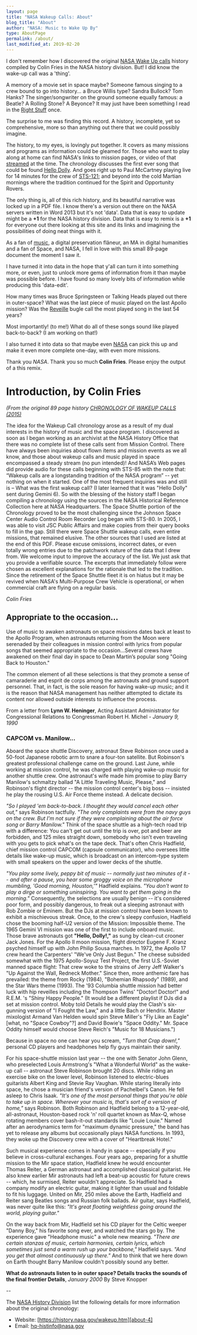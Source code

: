 ```yaml
---
layout: page
title: "NASA Wakeup Calls: About"
blog_title: "About"
author: "NASA: Music to Wake Up By"
type: AboutPage
permalink: /about/
last_modified_at: 2019-02-20
---
```


I don't remember how I discovered the original
[NASA Wake Up calls][about-1] history compiled by Colin Fries in the NASA
history division. But! I did know the wake-up call was a 'thing'.

A memory of a movie set in space maybe? Someone famous singing to a crew bound
to go into history... a Bruce Willis type? Sandra Bullock? Tom Hanks?
The singer/songwriter on the ground someone equally famous: a Beatle? A Rolling
Stone? A Beyonce? It may just have been something I read in the
[Right Stuff](https://en.wikipedia.org/wiki/The_Right_Stuff_(book)) once.

The surprise to me was finding this record. A history, incomplete, yet so
comprehensive, more so than anything out there that we could possibly imagine.

The history, to my eyes, is lovingly put together. It covers as many missions
and programs as information could be gleamed for. Those who want to play along
at home can find NASA's links to mission pages, or video of that
[streamed](https://www.youtube.com/watch?v=zfGLEjsWZd0) at the time. The
chronology discusses the first ever song that could be found
[Hello Dolly](https://www.youtube.com/watch?v=l7N2wssse14). And goes right up
to Paul McCartney playing live for 14 minutes for the crew of
[STS-121](https://en.wikipedia.org/wiki/STS-121); and beyond into the cold
Martian mornings where the tradition continued for the Spirit and Opportunity
Rovers.

The only thing is, all of this rich history, and its beautiful narrative was
locked up in a PDF file. I know there's a version out there on the
NASA servers written in Word 2013 but it's not 'data'. Data that is easy to
update might be a **+1** for the NASA history division. Data that is easy to
remix is a **+1** for everyone out there looking at this site and its
links and imagining the possibilities of doing neat things with it.

As a fan of [music](https://open.spotify.com/user/goatslayer), a digital
preservation flâneur, an MA in digital humanities and a fan of Space, and NASA,
I fell in love with this small 89-page document the moment I saw it.

I have turned it into data in the hope that y'all can turn it into something
more, or even, just to unlock more gems of information from it than maybe
was possible before. I have found so many lovely bits of information while
producing this 'data-edit'.

How many times was Bruce Springsteen or Talking Heads played out there in
outer-space? What was the last piece of music played on the last Apollo
mission? Was the [Reveille](https://www.youtube.com/watch?v=_peXjzFQ2_c) bugle
call the most played song in the last 54 years?

Most importantly! (to me!) What do all of these songs sound like played
back-to-back? (I am working on that!)

I also turned it into data so that maybe even [NASA](https://github.com/nasa)
can pick this up and make it even more complete one-day, with even more
missions.

Thank you *NASA*. Thank you so much **Colin Fries**. Please enjoy the output of
a this remix.

# Introduction, by Colin Fries

*(From the original 89 page history
[CHRONOLOGY OF WAKEUP CALLS (2015)][about-2]*

The idea for the Wakeup Call chronology arose as a result of my dual interests
in the history of music and the space program.
I discovered as soon as I began working as an archivist at the NASA History
Office that there was no complete list of these calls sent from Mission
Control.
There have always been inquiries about flown items and mission events as we all
know, and those about wakeup calls and music played in space encompassed a
steady stream (no pun intended)!
And NASA’s Web pages did provide audio for these calls beginning with STS-85
with the note that: “Wakeup calls are a longstanding tradition of the NASA
program” -- yet nothing on when it started.
One of the most frequent inquiries was and still is – What was the first wakeup
call?
(I later learned that it was "Hello Dolly" sent during Gemini 6).
So with the blessing of the history staff I began compiling a chronology using
the sources in the NASA Historical Reference Collection here at NASA
Headquarters.
The Space Shuttle portion of the Chronology proved to be the most challenging
since the Johnson Space Center Audio Control Room Recorder Log began with
STS-80.
In 2005, I was able to visit JSC Public Affairs and make copies from their
query books to fill in the gap.
Still there were Space Shuttle wakeup calls, even entire missions, that
remained elusive.
The other sources that I used are listed at the end of this PDF.
Please excuse omissions, incorrect dates, or even totally wrong entries due to
the patchwork nature of the data that I drew from.
We welcome input to improve the accuracy of the list.
We just ask that you provide a verifiable source.
The excerpts that immediately follow were chosen as excellent explanations for
the rationale that led to the tradition.
Since the retirement of the Space Shuttle fleet it is on hiatus but it may be
revived when NASA's Multi-Purpose Crew Vehicle is operational, or when
commercial craft are flying on a regular basis.

*Colin Fries*

## Appropriate to the occasion...

Use of music to awaken astronauts on space missions dates back at least to
the Apollo Program, when astronauts returning from the Moon were serenaded by
their colleagues in mission control with lyrics from popular songs that seemed
appropriate to the occasion...Several crews have awakened on their final day in
space to Dean Martin’s popular song "Going Back to Houston."

The common element of all these selections is that they promote a sense of
camaraderie and esprit de corps among the astronauts and ground support
personnel. That, in fact, is the sole reason for having wake-up music; and it
is the reason that NASA management has neither attempted to dictate its content
nor allowed outside interests to influence the process.

From a letter from **Lynn W. Heninger**, Acting Assistant Administrator for
Congressional Relations to Congressman Robert H. Michel - *January 9, 1990*

### CAPCOM vs. Manilow...

Aboard the space shuttle Discovery, astronaut Steve Robinson once used a
50-foot Japanese robotic arm to snare a four-ton satellite. But Robinson's
greatest professional challenge came on the ground. Last June, while working at
mission control, he was charged with playing wake-up music for another shuttle
crew. One astronaut's wife made him promise to play Barry Manilow's schmaltzy
ballad "A Little Traveling Music, Please," and Robinson's flight director --
the mission control center's big boss -- insisted he play the rousing U.S. Air
Force theme instead. A delicate decision.

*"So I played 'em back-to-back. I thought they would cancel each other out,"*
says Robinson tactfully. *"The only complaints were from the navy guys on the
crew. But I'm not sure if they were complaining about the air force song or
Barry Manilow."* Think of the space shuttle as a high-tech road trip with a
difference: You can't get out until the trip is over, pot and beer are
forbidden, and 125 miles straight down, somebody who isn't even traveling with
you gets to pick what's on the tape deck. That's often Chris Hadfield, chief
mission control CAPCOM (capsule communicator), who oversees little details like
wake-up music, which is broadcast on an intercom-type system with small
speakers on the upper and lower decks of the shuttle.

*"You play some lively, peppy bit of music -- normally just two minutes of it
-- and after a pause, you hear some groggy voice on the microphone mumbling,
'Good morning, Houston,'"* Hadfield explains. *"You don't want to play a dirge
or something uninspiring. You want to get them going in the morning."*
Consequently, the selections are usually benign -- it's considered poor form,
and possibly dangerous, to freak out a sleeping astronaut with Rob Zombie or
Eminem. But the DJs at mission control have been known to exhibit a mischievous
streak. Once, to the crew's sleepy confusion, Hadfield chose the booming
half-U2 version of the Mission: Impossible theme. The 1965 Gemini VI mission
was one of the first to include onboard music. Those brave astronauts got
**"Hello, Dolly!,"** as sung by clean-cut crooner Jack Jones. For the Apollo II
moon mission, flight director Eugene F. Kranz psyched himself up with John
Philip Sousa marches. In 1972, the Apollo 17 crew heard the Carpenters' "We've
Only Just Begun." The cheese subsided somewhat with the 1975 Apollo-Soyuz Test
Project, the first U.S.-Soviet manned space flight: That crew woke to the
strains of Jerry Jeff Walker's "Up Against the Wall, Redneck Mother." Since
then, more anthemic fare has prevailed: the theme from Rocky (1984), "Bohemian
Rhapsody" (1989), and the Star Wars theme (1993). The '93 Columbia shuttle
mission had better luck with hip reveilles including the Thompson Twins'
"Doctor! Doctor!" and R.E.M. 's "Shiny Happy People." (It would be a
different playlist if DJs did a set at mission control. Moby told Details he
would play the Clash's six-gunning version of "I Fought the Law," and a
little Bach or Hendrix. Master mixologist Armand Van Helden would spin Steve
Miller's "Fly Like an Eagle" [what, no "Space Cowboy"?] and David Bowie's
"Space Oddity." Mr. Space Oddity himself would choose Steve Reich's "Music
for 18 Musicians.")

Because in space no one can hear you scream, *"Turn that Crap down!,"* personal
CD players and headphones help fly guys maintain their sanity.

For his space-shuttle mission last year -- the one with Senator John Glenn,
who preselected Louis Armstrong's "What a Wonderful World" as the wake-up
call -- astronaut Steve Robinson brought 20 discs. While riding an exercise
bike on the lower level, Robinson listened to electric-blues guitarists Albert
King and Stevie Ray Vaughan. While staring literally into space, he chose a
musician friend's version of Pachelbel's Canon. He fell asleep to Chris Isaak.
*"It's one of the most personal things that you're able to take up in space.
Wherever your music is, that's sort of a version of home,"* says Robinson. Both
Robinson and Hadfield belong to a 12-year-old, all-astronaut, Houston-based
rock 'n' roll quartet known as Max-Q, whose rotating members cover bash-it-out
standards like "Louie Louie." Named after an aerodynamics term for "maximum
dynamic pressure," the band has yet to release any albums but occasionally
plays NASA functions. In 1993, they woke up the Discovery crew with a cover of
"Heartbreak Hotel."

Such musical experience comes in handy in space -- especially if you believe in
cross-cultural exchanges. Four years ago, preparing for a shuttle mission to
the Mir space station, Hadfield knew he would encounter Thomas Reiter, a German
astronaut and accomplished classical guitarist. He also knew earlier Mir
astronauts had left a beat-up acoustic for future crews -- which, he surmised,
Reiter wouldn't appreciate. So Hadfield had a company modify an electric
guitar, making it lighter than usual and foldable to fit his luggage. United on
Mir, 250 miles above the Earth, Hadfield and Reiter sang Beatles songs and
Russian folk ballads. Air guitar, says Hadfield, was never quite like this:
*"It's great floating weightless going around the world, playing guitar."*

On the way back from Mir, Hadfield set his CD player for the Celtic weeper
"Danny Boy," his favorite song ever, and watched the stars go by. The
experience gave "Headphone music" a whole new meaning. *"There are certain
stanzas of music, certain harmonies, certain lyrics, which sometimes just send
a warm rush up your backbone,"* Hadfield says. *"And you get that almost
continuously up there."* And to think that we here down on Earth thought Barry
Manilow couldn't possibly sound any better.

**What do astronauts listen to in outer space? Details tracks the sounds of the
final frontier Details**, *January 2000* By Steve Knopper

[about-1]: https://web.archive.org/web/20170724074739/https://history.nasa.gov/wakeup%20calls.pdf
[about-2]: https://web.archive.org/web/20170717230205/https://history.nasa.gov/wakeup%20calls.pdf

--

The [NASA History Division][about-3] list the following details for more
information about the original chronology:

* Website: [https://history.nasa.gov/wakeup.htm][about-4]
* Email: [hq-histinfo@nasa.gov](mailto:hq-histinfo@nasa.gov)

[about-3]: https://history.nasa.gov/
[about-4]: https://history.nasa.gov/wakeup.htm
